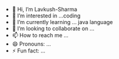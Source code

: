 - 👋 Hi, I’m Lavkush-Sharma
- 👀 I’m interested in ...coding
- 🌱 I’m currently learning ...  java language
- 💞️ I’m looking to collaborate on ...
- 📫 How to reach me ...
- 😄 Pronouns: ...
- ⚡ Fun fact: ...

<!---
Lavkush-Sharma/Lavkush-Sharma is a ✨ special ✨ repository because its `README.md` (this file) appears on your GitHub profile.
You can click the Preview link to take a look at your changes.
--->
